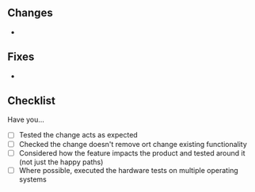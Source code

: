 ## Changes
<!-- Describe the changes this PR introduces -->
-

## Fixes
<!-- List the GitHub issues this PR resolves -->
-

## Checklist
<!-- Put an `x` in the boxes that apply -->
Have you...

- [ ] Tested the change acts as expected
- [ ] Checked the change doesn't remove ort change existing functionality
- [ ] Considered how the feature impacts the product and tested around it (not just the happy paths)
- [ ] Where possible, executed the hardware tests on multiple operating systems
